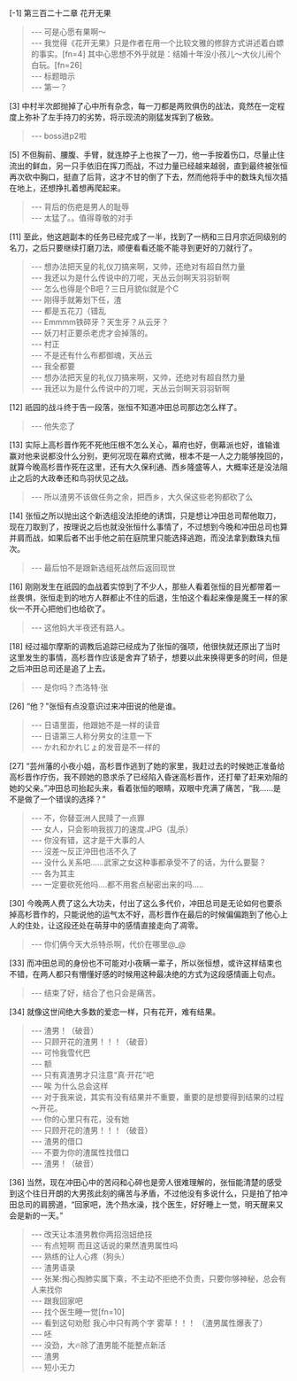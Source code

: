 
[-1] 第三百二十二章 花开无果
>--- 可是心愿有果啊～<br>
>--- 我觉得《花开无果》只是作者在用一个比较文雅的修辞方式讲述着白嫖的事实。[fn=4]
其中心思想不外乎就是：结婚十年没小孩儿～大伙儿闹个白玩。[fn=26]<br>
>--- 标题暗示<br>
>--- 第一？<br>

[3] 中村半次郎抛掉了心中所有杂念，每一刀都是两败俱伤的战法，竟然在一定程度上弥补了左手持刀的劣势，将示现流的刚猛发挥到了极致。
>--- boss进p2啦<br>

[5] 不但胸前、腰腹、手臂，就连脖子上也挨了一刀，他一手按着伤口，尽量止住流出的鲜血，另一只手依旧在挥刀而战，不过力量已经越来越弱，直到最终被张恒再次砍中胸口，挺直了后背，这才不甘的倒了下去，然而他将手中的数珠丸恒次插在地上，还想挣扎着想再爬起来。
>--- 背后的伤疤是男人的耻辱<br>
>--- 太猛了。。值得尊敬的对手<br>

[11] 至此，他这趟副本的任务已经完成了一半，找到了一柄和三日月宗近同级别的名刀，之后只要继续打磨刀法，顺便看看还能不能寻到更好的刀就行了。
>--- 想办法把天皇的礼仪刀搞来啊，又帅，还绝对有超自然力量<br>
>--- 我还以为是什么传说中的刀呢，天丛云剑啊天羽羽斩啊<br>
>--- 怎么也得是个B吧？三日月貌似就是个C<br>
>--- 刚得手就筹划下任，渣<br>
>--- 都是五花刀（错乱<br>
>--- Emmmm铁碎牙？天生牙？从云牙？<br>
>--- 妖刀村正要杀老虎才会掉落的。<br>
>--- 村正<br>
>--- 不是还有什么布都御魂，天丛云<br>
>--- 我全都要<br>
>--- 想办法把天皇的礼仪刀搞来啊，又帅，还绝对有超自然力量<br>
>--- 我还以为是什么传说中的刀呢，天丛云剑啊天羽羽斩啊<br>

[12] 祇园的战斗终于告一段落，张恒不知道冲田总司那边怎么样了。
>--- 他失恋了<br>

[13] 实际上高杉晋作死不死他压根不怎么关心，幕府也好，倒幕派也好，谁输谁赢对他来说都没什么分别，更何况现在幕府式微，根本不是一人之力能够挽回的，就算今晚高杉晋作死在这里，还有大久保利通、西乡隆盛等人，大概率还是没法阻止之后的大政奉还和鸟羽伏见之战。
>--- 所以渣男不该做任务之余，把西乡，大久保这些老狗都砍了么<br>

[14] 张恒之所以抛出这个新选组没法拒绝的诱饵，只是想让冲田总司帮他取刀，现在刀取到了，按理说之后也就没张恒什么事情了，不过想到今晚和冲田总司也算并肩而战，如果后者不出手他之前在庭院里只能选择逃跑，而没法拿到数珠丸恒次。
>--- 最后怕不是跟新选组死战然后返回现世<br>

[16] 刚刚发生在祇园的血战着实惊到了不少人，那些人看着张恒的目光都带着一丝畏惧，张恒走到的地方人群都止不住的后退，生怕这个看起来像是魔王一样的家伙一不开心把他们也给砍了。
>--- 这他妈大半夜还有路人。<br>

[18] 经过福尔摩斯的调教后追踪已经成为了张恒的强项，他很快就还原出了当时这里发生的事情，高杉晋作应该是舍弃了轿子，想要以此来换得更多的时间，但是之后冲田总司还是追了上去。
>--- 是你吗？杰洛特·张<br>

[26] “他？”张恒有点没意识过来冲田说的他是谁。
>--- 日语里面，他跟她不是一样的读音<br>
>--- 日语第三人称分男女的注意一下<br>
>--- かれ和かれじょ的发音是不一样的<br>

[27] “芸州藩的小夜小姐，高杉晋作逃到了她的家里，我赶过去的时候她正准备给高杉晋作疗伤，我不顾她的恳求杀了已经陷入昏迷高杉晋作，还打晕了赶来劝阻的她的父亲。”冲田总司抬起头来，看着张恒的眼睛，双眼中充满了痛苦，“我……是不是做了一个错误的选择？”
>--- 不，你替亚洲人民赎了一点罪<br>
>--- 女人，只会影响我拔刀的速度.JPG（乱杀）<br>
>--- 你没有错，这才是干大事的人<br>
>--- 沒差～反正沖田也活不久了<br>
>--- 没什么关系吧……武家之女这种事都承受不了的话，为什么要娶？<br>
>--- 各为其主<br>
>--- 一定要砍死他吗....都不用套点秘密出来的吗.....<br>

[30] 今晚两人费了这么大功夫，付出了这么多代价，冲田总司是无论如何也要杀掉高杉晋作的，只能说他的运气太不好，高杉晋作在最后的时候偏偏跑到了他心上人的住处，让这段还处在萌芽中的感情直接走向了凋零。
>--- 你们俩今天大杀特杀啊，代价在哪里@_@<br>

[33] 而冲田总司的身份也不可能对小夜瞒一辈子，所以张恒想，或许这样结束也不错，在两人都只有懵懂好感的时候用这种最决绝的方式为这段感情画上句点。
>--- 结束了好，结合了也只会是痛苦。<br>

[34] 就像这世间绝大多数的爱恋一样，只有花开，难有结果。
>--- 渣男！（破音）<br>
>--- 只顾开花的渣男！！！（破音）<br>
>--- 可怜我雪代巴<br>
>--- 额<br>
>--- 只有真渣男才只注意“真·开花”吧<br>
>--- 唉 为什么总会这样<br>
>--- 对于我来说，其实有没有结果并不重要，重要的是想要得到结果的过程～开花。<br>
>--- 你的心里只有花，没有她<br>
>--- 只顾开花的渣男！！！（破音）<br>
>--- 渣男的借口<br>
>--- 不要为你的渣属性找借口<br>
>--- 渣男！（破音）<br>

[36] 当然，现在冲田心中的苦闷和心碎也是旁人很难理解的，张恒能清楚的感受到这个往日开朗的大男孩此刻的痛苦与矛盾，不过他没有多说什么，只是拍了拍冲田总司的肩膀道，“回家吧，洗个热水澡，找个医生，好好睡上一觉，明天醒来又会是新的一天。”
>--- 改天让本渣男教你两招泡妞绝技<br>
>--- 有点短啊  而且这话说的果然渣男属性吗<br>
>--- 熟练的让人心疼（狗头）<br>
>--- 渣男语录<br>
>--- 张某:掏心掏肺实属下乘，不主动不拒绝不负责，只要你够神秘，总会有人来找你<br>
>--- 跟我回家吧<br>
>--- 找个医生睡一觉[fn=10]<br>
>--- 看到这句劝慰  我心中只有两个字  雾草！！！  （渣男属性爆表了）<br>
>--- 呸<br>
>--- 没劲，大🔥除了渣男能不能整点新活<br>
>--- 渣男<br>
>--- 短小无力<br>
